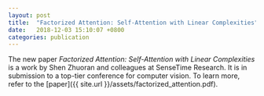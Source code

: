 ```yaml
---
layout: post
title:  "Factorized Attention: Self-Attention with Linear Complexities"
date:   2018-12-03 15:10:07 +0800
categories: publication
---
```


The new paper *Factorized Attention: Self-Attention with Linear Complexities* is a work by Shen Zhuoran and colleagues at SenseTime Research.
It is in submission to a top-tier conference for computer vision.
To learn more, refer to the [paper]({{ site.url }}/assets/factorized_attention.pdf).
